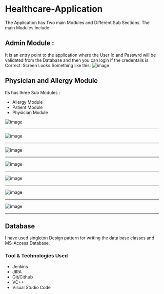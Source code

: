 # Healthcare-Application
The Application has Two main Modules and Different Sub Sections.
The main Modules Include:

## Admin Module : 
It is an entry point to the application where the User Id and Passwrd will be validated from the Database and then you can login if the credentails is Correct.
 Screen Looks Something like this:
      ![image](https://user-images.githubusercontent.com/37721387/199989407-c72a6d08-197c-4b8d-a2e3-cc5226e6eb82.png)


## Physician and Allergy Module
 Its has three Sub Modules :
   * Allergy Module
   * Patient Module
   * Physician Module
   
 ![image](https://user-images.githubusercontent.com/37721387/199991299-677b2b1e-8c16-4042-9d81-53fd9a4cfd2b.png)
*******************************************************************************************************************
![image](https://user-images.githubusercontent.com/37721387/199991765-d29a5a06-1d10-4b30-9605-5d7d98de7ae3.png)
*******************************************************************************************************************
![image](https://user-images.githubusercontent.com/37721387/199992018-5e932079-d065-47e6-a526-47cf930b4e34.png)
*********************************************************************************************************************
![image](https://user-images.githubusercontent.com/37721387/199992455-ad850676-eaa8-4f13-9202-ceedc82ca0ee.png)
*********************************************************************************************************************
![image](https://user-images.githubusercontent.com/37721387/199992752-b40f80db-3c14-4276-87b9-8d93be8ad951.png)
*********************************************************************************************************************
![image](https://user-images.githubusercontent.com/37721387/199993028-edb5eb7f-279f-4e23-8d00-c02437971c49.png)
********************************************************************************************************************
![image](https://user-images.githubusercontent.com/37721387/199993198-b921b2ec-8a66-4d02-bf7f-d82df54fa4d3.png)
*******************************************************************************************************************




## Database
I have used singleton Design pattern for writing the data base classes and MS-Access Database.


### Tool & Technologies Used 
  * Jenkins
  * JIRA
  * Git/Github
  * VC++
  * Visual Studio Code
  


  
 
